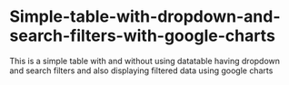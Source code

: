 # Simple-table-with-dropdown-and-search-filters-with-google-charts
This is a simple table with and without using datatable having dropdown and search filters and also displaying filtered data using google charts
